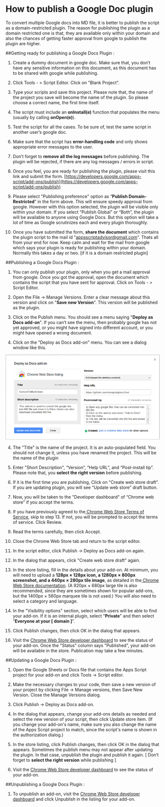 How to publish a Google Doc plugin
========

To convert multiple Google docs into MD file, it is better to publish the script as a domain-restricted plugin. The reason for publishing the plugin as a domain restricted one is that, they are available only within your domain and also the chances of getting faster approval from google to publish the plugin are higher.

##Getting ready for publishing a Google Docs Plugin :

1) Create a dummy document in google doc. Make sure that, you don’t have any sensitive information on this document, as this document has to be shared with google while publishing.

2) Click Tools - > Script Editor. Click on "Blank Project".

3) Type your scripts and save this project. Please note that, the name of the project you save will become the name of the plugin. So please choose a correct name, the first time itself.

4) The script must include an **onInstall(e)** function that populates the menu (usually by calling **onOpen(e)**).

5) Test the script for all the cases. To be sure of, test the same script in another user’s google doc.

6) Make sure that the script has **error-handling code** and only shows appropriate error messages to the user.

7) Don’t forget to **remove all the log messages** before publishing. The plugin will be rejected, if there are any log messages / errors in script.

8) Once you feel, you are ready for publishing the plugin, please visit this link and submit the form. [https://developers.google.com/apps-script/add-ons/publish](https://developers.google.com/apps-script/add-ons/publish)

9) Please select "Publishing preference" option as  “**Publish Domain-Restricted**” in the form above. This will ensure speedy approval from google. However with this option selected, the plugin will be visible only within your domain. If you select “Publish Global” or “Both”, the plugin will be available to anyone using Google Docs. But this option will take a lot of time as Google scrutinizes each and every plugin thoroughly. 

10) Once you have submitted the form, **share the document** which contains the plugin script to the mail id "[appsscriptadvisor@gmail.com](mailto:appsscriptadvisor@gmail.com)". Thats all from your end for now. Keep calm and wait for the mail from google which says your plugin is ready for publishing within your domain. Normally this takes a day or two.  [if it is a domain restricted plugin]

##Publishing a Google Docs Plugin :

1) You can only publish your plugin, only when you get a mail approval from google. Once you got the approval, open the document which contains the script that you have sent for approval. Click on Tools - > Script Editor.

2) Open the File -> Manage Versions. Enter a clear message about this version and click on "**Save new Version**". This version will be published as the plugin.

2) Click on the Publish menu. You should see a menu saying "**Deploy as Docs add-on**". If you can’t see the menu, then probably google has not yet approved, or you might have signed into different account, or you might have opened a wrong document.

3) Click on the "Deploy as Docs add-on" menu. You can see a dialog window like this.

![image alt text](image_0.png)

4) The "Title" is the name of the project. It is an auto-populated field. You should not change it, unless you have renamed the project. This will be the name of the plugin

5) Enter "Short Description", “Version”, “Help URL”, and “Post-install tip”. Please note that, you **select the right version** before publishing.

6) If it is the first time you are publishing, Click on "Create web store draft". If you are updating plugin, you will see “Update web store” draft button.

7) Now, you will be taken to the "Developer dashboard" of “Chrome web store” if you accept the terms.

8) If you have previously agreed to the[ Chrome Web Store Terms of Service](https://developers.google.com/chrome/web-store/terms), skip to step 13. If not, you will be prompted to accept the terms of service. Click Review.

9) Read the terms carefully, then click Accept.

10) Close the Chrome Web Store tab and return to the script editor.

11) In the script editor, click Publish -> Deploy as Docs add-on again.

12) In the dialog that appears, click "Create web store draft" again.

13) In the store listing, fill in the details about your add-on. At minimum, you will need to upload a **128px × 128px icon, a 1280px × 800px screenshot, and a 440px × 280px tile image**, as detailed in the[ Chrome Web Store documentation](https://developers.google.com/chrome/web-store/docs/images). (A 920px × 680px large tile is also recommended, since they are sometimes shown for popular add-ons, but the 1400px × 560px marquee tile is not used.) You will also need to select a category and language.

14) In the "Visibility options" section, select which users will be able to find your add-on. If it is an internal plugin, select "**Private**" and then select “**Everyone at your [ domain ]**”.

15) Click Publish changes, then click OK in the dialog that appears.

16) Visit the [Chrome Web Store developer dashboard](https://chrome.google.com/webstore/developer/dashboard) to see the status of your add-on. Once the "Status" column says "Published", your add-on will be available in the store. Publication may take a few minutes.

##Updating a Google Docs Plugin :

1) Open the Google Sheets or Docs file that contains the Apps Script project for your add-on and click Tools -> Script editor.

2) Make the necessary changes to your code, then save a new version of your project by clicking File -> Manage versions, then Save New Version. Close the Manage Versions dialog.

3) Click Publish -> Deploy as Docs add-on. 

4) In the dialog that appears, change your add-ons details as needed and select the new version of your script, then click Update store item. (If you change your add-on's name, make sure you also change the name of the Apps Script project to match, since the script's name is shown in the authorization dialog.)

5) In the store listing, click Publish changes, then click OK in the dialog that appears. Sometimes the publish menu may not appear after updating the plugin. In that case, unpublish the plugin and publish it again. [ Don’t forget to **select the right version** while publishing ]

6) Visit the [Chrome Web Store developer dashboard](https://chrome.google.com/webstore/developer/dashboard) to see the status of your add-on.

##Unpublishing a Google Docs Plugin :

1) To unpublish an add-on, visit the [Chrome Web Store developer dashboard](https://chrome.google.com/webstore/developer/dashboard) and click Unpublish in the listing for your add-on.

